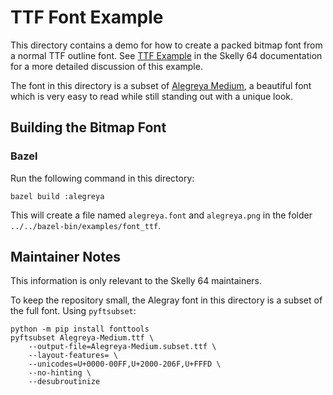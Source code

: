 # TTF Font Example

This directory contains a demo for how to create a packed bitmap font from a normal TTF outline font. See [TTF Example][ttf_example] in the Skelly 64 documentation for a more detailed discussion of this example.

The font in this directory is a subset of [Alegreya Medium][alegreya], a beautiful font which is very easy to read while still standing out with a unique look.

[ttf_example]: https://depp.github.io/skelly64/font/example_ttf/
[alegreya]: https://fonts.google.com/specimen/Alegreya

## Building the Bitmap Font

### Bazel

Run the following command in this directory:

```shell
bazel build :alegreya
```

This will create a file named `alegreya.font` and `alegreya.png` in the folder `../../bazel-bin/examples/font_ttf`.

## Maintainer Notes

This information is only relevant to the Skelly 64 maintainers.

To keep the repository small, the Alegray font in this directory is a subset of the full font. Using `pyftsubset`:

```shell
python -m pip install fonttools
pyftsubset Alegreya-Medium.ttf \
    --output-file=Alegreya-Medium.subset.ttf \
    --layout-features= \
    --unicodes=U+0000-00FF,U+2000-206F,U+FFFD \
    --no-hinting \
    --desubroutinize
```
